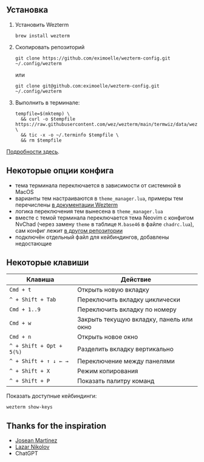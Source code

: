 ## Установка

1. Установить Wezterm
   ```
   brew install wezterm
   ```
2. Скопировать репозиторий
   ```
   git clone https://github.com/eximoelle/wezterm-config.git ~/.config/wezterm
   ```
   или
   ```
   git clone git@github.com:eximoelle/wezterm-config.git ~/.config/wezterm
   ```
3. Выполнить в терминале:
   ```
   tempfile=$(mktemp) \
     && curl -o $tempfile https://raw.githubusercontent.com/wez/wezterm/main/termwiz/data/wezterm.terminfo \
     && tic -x -o ~/.terminfo $tempfile \
     && rm $tempfile
   ```

[Подробности здесь](https://wezfurlong.org/wezterm/config/lua/config/term.html).

## Некоторые опции конфига

- тема терминала переключается в зависимости от системной в MacOS
- варианты тем настраиваются в `theme_manager.lua`, примеры тем перечислены [в документации Wezterm](https://wezfurlong.org/wezterm/config/appearance.html#color-scheme)
- логика переключения тем вынесена в `theme_manager.lua`
- вместе с темой терминала переключается тема Neovim с конфигом NvChad (через замену `theme` в таблице `M.base46` в файле `chadrc.lua`), сам конфиг лежит [в другом репозитории](https://github.com/eximoelle/nvconfig)
- подключён отдельный файл для кейбиндингов, добавлены недостающие

## Некоторые клавиши

| Клавиша                  | Действие                                 |
| ------------------------ | ---------------------------------------- |
| `Cmd + t`                | Открыть новую вкладку                    |
| `^ + Shift + Tab`        | Переключить вкладку циклически           |
| `Cmd + 1..9`             | Переключить вкладку по номеру            |
| `Cmd + w`                | Закрыть текущую вкладку, панель или окно |
| `Cmd + n`                | Открыть новое окно                       |
| `^ + Shift + Opt + 5(%)` | Разделить вкладку вертикально            |
| `^ + Shift + ↑ ↓ ← →`    | Переключение между панелями              |
| `^ + Shift + X`          | Режим копирования                        |
| `^ + Shift + P`          | Показать палитру команд                  |

Показать доступные кейбиндинги:

```
wezterm show-keys
```

## Thanks for the inspiration

- [Josean Martinez](https://www.youtube.com/@joseanmartinez)
- [Lazar Nikolov](https://www.youtube.com/@nikolovlazar)
- ChatGPT
